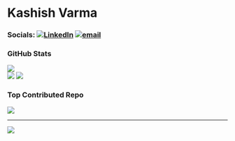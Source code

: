 # Kashish Varma

### Socials:  [![LinkedIn](https://img.shields.io/badge/LinkedIn-%230077B5.svg?logo=linkedin&logoColor=white)](https://linkedin.com/in/https://www.linkedin.com/in/kashish-varma-3908652a6/) [![email](https://img.shields.io/badge/Email-D14836?logo=gmail&logoColor=white)](mailto:kashishvarmaa@gmail.com) 

### GitHub Stats 
![](https://github-readme-stats.vercel.app/api?username=kashishvarmaa&theme=gruvbox_light&hide_border=false&include_all_commits=true&count_private=false) </br>
![](https://nirzak-streak-stats.vercel.app/?user=kashishvarmaa&theme=gruvbox_light&hide_border=false) ![](https://github-readme-stats.vercel.app/api/top-langs/?username=kashishvarmaa&theme=gruvbox_light&hide_border=false&include_all_commits=true&count_private=false&layout=compact)


### Top Contributed Repo
![](https://github-contributor-stats.vercel.app/api?username=kashishvarmaa&limit=5&theme=gruvbox_light&combine_all_yearly_contributions=true)

---
[![](https://visitcount.itsvg.in/api?id=kashishvarmaa&icon=0&color=8)](https://visitcount.itsvg.in)

